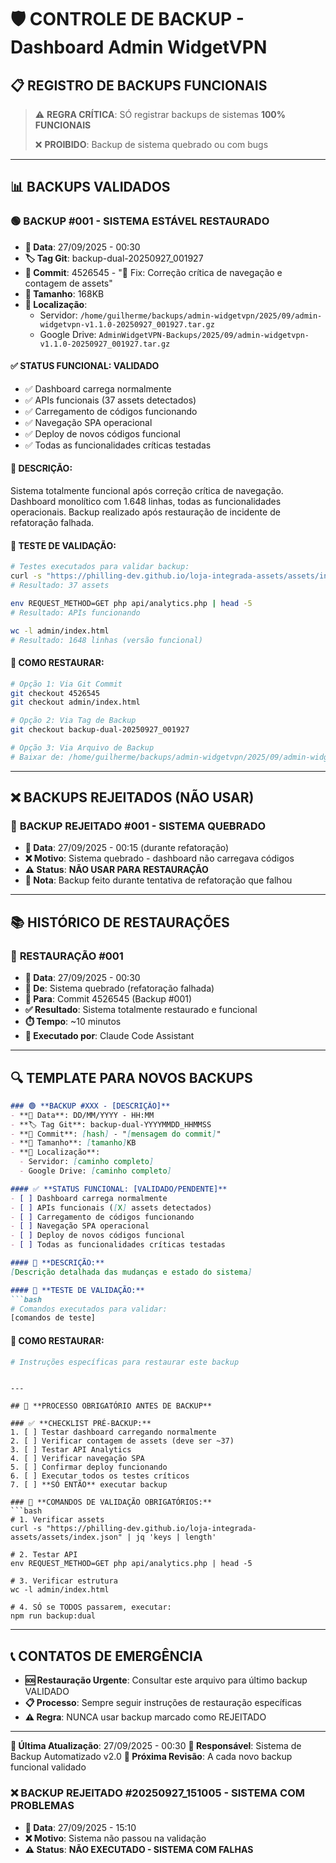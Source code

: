# 🛡️ CONTROLE DE BACKUP - Dashboard Admin WidgetVPN

## 📋 **REGISTRO DE BACKUPS FUNCIONAIS**

> ⚠️ **REGRA CRÍTICA**: SÓ registrar backups de sistemas **100% FUNCIONAIS**
>
> ❌ **PROIBIDO**: Backup de sistema quebrado ou com bugs

---

## 📊 **BACKUPS VALIDADOS**

### 🟢 **BACKUP #001 - SISTEMA ESTÁVEL RESTAURADO**
- **📅 Data**: 27/09/2025 - 00:30
- **🏷️ Tag Git**: backup-dual-20250927_001927
- **🔗 Commit**: 4526545 - "🔧 Fix: Correção crítica de navegação e contagem de assets"
- **📏 Tamanho**: 168KB
- **📂 Localização**:
  - Servidor: `/home/guilherme/backups/admin-widgetvpn/2025/09/admin-widgetvpn-v1.1.0-20250927_001927.tar.gz`
  - Google Drive: `AdminWidgetVPN-Backups/2025/09/admin-widgetvpn-v1.1.0-20250927_001927.tar.gz`

#### ✅ **STATUS FUNCIONAL: VALIDADO**
- ✅ Dashboard carrega normalmente
- ✅ APIs funcionais (37 assets detectados)
- ✅ Carregamento de códigos funcionando
- ✅ Navegação SPA operacional
- ✅ Deploy de novos códigos funcional
- ✅ Todas as funcionalidades críticas testadas

#### 📝 **DESCRIÇÃO:**
Sistema totalmente funcional após correção crítica de navegação. Dashboard monolítico com 1.648 linhas, todas as funcionalidades operacionais. Backup realizado após restauração de incidente de refatoração falhada.

#### 🔧 **TESTE DE VALIDAÇÃO:**
```bash
# Testes executados para validar backup:
curl -s "https://philling-dev.github.io/loja-integrada-assets/assets/index.json" | jq 'keys | length'
# Resultado: 37 assets

env REQUEST_METHOD=GET php api/analytics.php | head -5
# Resultado: APIs funcionando

wc -l admin/index.html
# Resultado: 1648 linhas (versão funcional)
```

#### 🚀 **COMO RESTAURAR:**
```bash
# Opção 1: Via Git Commit
git checkout 4526545
git checkout admin/index.html

# Opção 2: Via Tag de Backup
git checkout backup-dual-20250927_001927

# Opção 3: Via Arquivo de Backup
# Baixar de: /home/guilherme/backups/admin-widgetvpn/2025/09/admin-widgetvpn-v1.1.0-20250927_001927.tar.gz
```

---

## ❌ **BACKUPS REJEITADOS (NÃO USAR)**

### 🔴 **BACKUP REJEITADO #001 - SISTEMA QUEBRADO**
- **📅 Data**: 27/09/2025 - 00:15 (durante refatoração)
- **❌ Motivo**: Sistema quebrado - dashboard não carregava códigos
- **⚠️ Status**: **NÃO USAR PARA RESTAURAÇÃO**
- **📝 Nota**: Backup feito durante tentativa de refatoração que falhou

---

## 📚 **HISTÓRICO DE RESTAURAÇÕES**

### 🔄 **RESTAURAÇÃO #001**
- **📅 Data**: 27/09/2025 - 00:30
- **🎯 De**: Sistema quebrado (refatoração falhada)
- **🔄 Para**: Commit 4526545 (Backup #001)
- **✅ Resultado**: Sistema totalmente restaurado e funcional
- **⏱️ Tempo**: ~10 minutos
- **👤 Executado por**: Claude Code Assistant

---

## 🔍 **TEMPLATE PARA NOVOS BACKUPS**

```markdown
### 🟢 **BACKUP #XXX - [DESCRIÇÃO]**
- **📅 Data**: DD/MM/YYYY - HH:MM
- **🏷️ Tag Git**: backup-dual-YYYYMMDD_HHMMSS
- **🔗 Commit**: [hash] - "[mensagem do commit]"
- **📏 Tamanho**: [tamanho]KB
- **📂 Localização**:
  - Servidor: [caminho completo]
  - Google Drive: [caminho completo]

#### ✅ **STATUS FUNCIONAL: [VALIDADO/PENDENTE]**
- [ ] Dashboard carrega normalmente
- [ ] APIs funcionais ([X] assets detectados)
- [ ] Carregamento de códigos funcionando
- [ ] Navegação SPA operacional
- [ ] Deploy de novos códigos funcional
- [ ] Todas as funcionalidades críticas testadas

#### 📝 **DESCRIÇÃO:**
[Descrição detalhada das mudanças e estado do sistema]

#### 🔧 **TESTE DE VALIDAÇÃO:**
```bash
# Comandos executados para validar:
[comandos de teste]
```

#### 🚀 **COMO RESTAURAR:**
```bash
# Instruções específicas para restaurar este backup
```
```

---

## 🚨 **PROCESSO OBRIGATÓRIO ANTES DE BACKUP**

### ✅ **CHECKLIST PRÉ-BACKUP:**
1. [ ] Testar dashboard carregando normalmente
2. [ ] Verificar contagem de assets (deve ser ~37)
3. [ ] Testar API Analytics
4. [ ] Verificar navegação SPA
5. [ ] Confirmar deploy funcionando
6. [ ] Executar todos os testes críticos
7. [ ] **SÓ ENTÃO** executar backup

### 🔴 **COMANDOS DE VALIDAÇÃO OBRIGATÓRIOS:**
```bash
# 1. Verificar assets
curl -s "https://philling-dev.github.io/loja-integrada-assets/assets/index.json" | jq 'keys | length'

# 2. Testar API
env REQUEST_METHOD=GET php api/analytics.php | head -5

# 3. Verificar estrutura
wc -l admin/index.html

# 4. SÓ se TODOS passarem, executar:
npm run backup:dual
```

---

## 📞 **CONTATOS DE EMERGÊNCIA**

- **🆘 Restauração Urgente**: Consultar este arquivo para último backup VALIDADO
- **📋 Processo**: Sempre seguir instruções de restauração específicas
- **⚠️ Regra**: NUNCA usar backup marcado como REJEITADO

---

**📅 Última Atualização**: 27/09/2025 - 00:30
**👤 Responsável**: Sistema de Backup Automatizado v2.0
**🔄 Próxima Revisão**: A cada novo backup funcional validado
### ❌ **BACKUP REJEITADO #20250927_151005 - SISTEMA COM PROBLEMAS**
- **📅 Data**: 27/09/2025 - 15:10
- **❌ Motivo**: Sistema não passou na validação
- **⚠️ Status**: **NÃO EXECUTADO - SISTEMA COM FALHAS**

